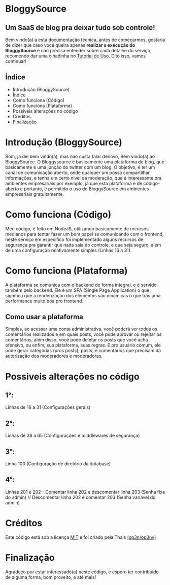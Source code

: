 # BloggySource
## Um SaaS de blog pra deixar tudo sob controle!

Bem vindo(a) a esta documentação técnica, antes de começarmos, gostaria de dizer que caso você queira apenas **realizar a execução do BloggySource** e não precisa entender sobre cada detalhe do serviço, recomendo dar uma olhadinha no [Tutorial de Uso](https://github.com/Hsyst/BloggySource/blob/main/tutorial-de-uso.md). Dito isso, vamos continuar!

## Índice
- Introdução (BloggySource)
- Índice
- Como funciona (Código)
- Como funciona (Plataforma)
- Possiveis alterações no código
- Créditos
- Finalização


# Introdução (BloggySource)
Bom, já dei bem vindo(a), mas não custa falar denovo, Bem vindo(a) ao BloggySource. O Bloggysource é basicamente uma plataforma de blog, que basicamente é uma junção do twitter com um blog. O objetivo, é ter um canal de comunicação aberto, onde qualquer um possa compartilhar informações, e tenha um certo nivel de moderação, que é interessante pra ambientes empresariais por exemplo, já que esta plataforma é de código-aberto e portanto, é permitido o uso do BloggySource em ambientes empresariais gratuitamente.

# Como funciona (Código)
Meu código, é feito em NodeJS, utilizando basicamente de recursos medianos para tentar fazer um bom papel se comunicando com o frontend, neste serviço em especifico foi implementado alguns recursos de segurança pra garantir que nada saia do controle, e que seja seguro, além de uma configuração relativamente simples (Linhas 16 a 31).

# Como funciona (Plataforma)
A plataforma se comunica com o backend de forma integral, e é servido também pelo backend. Ele é um SPA (Single Page Application) o que significa que a renderização dos elementos são dinamicas o que trás uma performance muito boa pro frontend.
## Como usar a plataforma
Simples, ao acessar uma conta administrativa, você poderá ver todos os comentários realizados e em quais posts, você pode aprovar ou rejeitar os comentários, além disso, você pode deletar os posts que você acha ofensivo, ou enfim, sua plataforma, suas regras. E pro usuário comum, ele pode gerar categorias (pros posts), posts, e comentários que precisam da autorização dos moderadores e moderadoras.

# Possiveis alterações no código
## 1°:
Linhas de 16 a 31 (Configurações gerais)

## 2°:
Linhas de 38 a 65 (Configurações e middlewares de segurança)

## 3°:
Linha 100 (Configuração de diretório da database)

## 4°:
Linhas 201 e 202 - Comentar linha 202 e descomentar linha 203 (Senha fixa do admin) // Descomentar linha 202 e comentar 203 (Senha variável do admin)

# Créditos
Este código está sob a licença [MIT](https://github.com/Hsyst/BloggySource/blob/main/LICENSE) e foi criado pela Thais [(op3n/op3ny)](https://github.com/op3ny)

# Finalização
Agradeço por estar interessado(a) neste código, e espero ter contribuido de alguma forma, bom proveito, e até mais!
